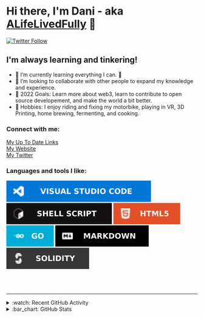 # Hi there, I'm Dani - aka [ALifeLivedFully][Website] 👋 
[![Twitter Follow](https://img.shields.io/twitter/follow/ALifeLivedFully?color=1DA1F2&label=%40ALifeLivedFully&logo=twitter&style=for-the-badge)](https://twitter.com/intent/follow?screen_name=ALifeLivedFully)


## I'm always learning and tinkering!

- 🌱 I’m currently learning everything I can. 🥰
- 👯 I’m looking to collaborate with other people to expand my knowledge and experience.
- 🥅 2022 Goals: Learn more about web3, learn to contribute to open source developement, and make the world a bit better.
- 🛶 Hobbies: I enjoy riding and fixing my motorbike, playing in VR, 3D Printing, home brewing, fermenting, and cooking.

### Connect with me:
[My Up To Date Links][links]<br />
[My Website][Website]<br />
[My Twitter][twitter]<br />

### Languages and tools I like:
[![Visual Studio Code](Images/VisualStudioCode.svg)](https://code.visualstudio.com/)
[![Shell Script](Images/shell_script.svg)](https://www.shellscript.sh/)
[![HTML5](Images/html5.svg)](https://www.w3schools.com/html/)
[![Go](Images/golang.svg)](https://go.dev/)
[![Markdown](Images/markdown.svg)](https://www.markdownguide.org/)
[![Solidity](Images/Solidity.svg)](https://soliditylang.org/)


<br />
<br />

---

<details>
  <summary>:watch: Recent GitHub Activity</summary>
  
<!--START_SECTION:activity-->
<!--END_SECTION:activity-->

</details>

<details>
  <summary>:bar_chart: GitHub Stats</summary>

  <img align="left" alt="ALifeLivedFully's GitHub Stats" src="https://github-readme-stats.vercel.app/api?username=ALifeLivedFully&show_icons=true&hide_border=false&title_color=ff652f&icon_color=FFE400&bg_color=09131B&text_color=ffffff&border_color=0c1a25" />
  <img align="left" alt="ALifeLivedFully's GitHub Stats" src="https://github-readme-stats.vercel.app/api/top-langs/?username=alifelivedfully&layout=compact" />
  <!--[![Top Langs](https://github-readme-stats.vercel.app/api/top-langs/?username=anuraghazra&layout=compact)](https://github.com/anuraghazra/github-readme-stats)-->

</details>

[website]: https://ALifeLivedFully.com
[links]: https://Links.ALifeLivedFully.com
[twitter]: https://twitter.com/ALifeLivedFully
[youtube]: https://youtube.com/ALifeLivedFully
[instagram]: https://instagram.com/ALifeLivedFully
[linkedin]: https://linkedin.com/in/ALifeLivedFully
